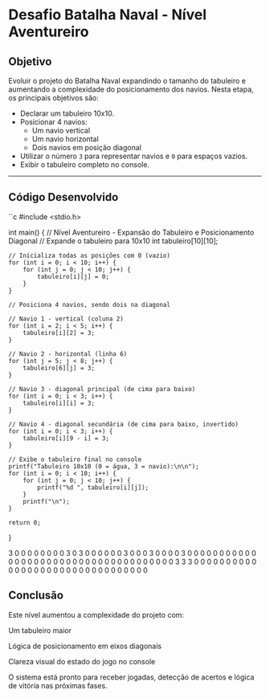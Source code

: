 # Desafio Batalha Naval - Nível Aventureiro

##  Objetivo

Evoluir o projeto do Batalha Naval expandindo o tamanho do tabuleiro e aumentando a complexidade do posicionamento dos navios. Nesta etapa, os principais objetivos são:

- Declarar um tabuleiro 10x10.
- Posicionar 4 navios:
  - Um navio vertical
  - Um navio horizontal
  - Dois navios em posição diagonal
- Utilizar o número `3` para representar navios e `0` para espaços vazios.
- Exibir o tabuleiro completo no console.

---

##  Código Desenvolvido

``c
#include <stdio.h>

int main() {
    // Nível Aventureiro - Expansão do Tabuleiro e Posicionamento Diagonal
    // Expande o tabuleiro para 10x10
    int tabuleiro[10][10];

    // Inicializa todas as posições com 0 (vazio)
    for (int i = 0; i < 10; i++) {
        for (int j = 0; j < 10; j++) {
            tabuleiro[i][j] = 0;
        }
    }

    // Posiciona 4 navios, sendo dois na diagonal

    // Navio 1 - vertical (coluna 2)
    for (int i = 2; i < 5; i++) {
        tabuleiro[i][2] = 3;
    }

    // Navio 2 - horizontal (linha 6)
    for (int j = 5; j < 8; j++) {
        tabuleiro[6][j] = 3;
    }

    // Navio 3 - diagonal principal (de cima para baixo)
    for (int i = 0; i < 3; i++) {
        tabuleiro[i][i] = 3;
    }

    // Navio 4 - diagonal secundária (de cima para baixo, invertido)
    for (int i = 0; i < 3; i++) {
        tabuleiro[i][9 - i] = 3;
    }

    // Exibe o tabuleiro final no console
    printf("Tabuleiro 10x10 (0 = água, 3 = navio):\n\n");
    for (int i = 0; i < 10; i++) {
        for (int j = 0; j < 10; j++) {
            printf("%d ", tabuleiro[i][j]);
        }
        printf("\n");
    }

    return 0;
}

3 0 0 0 0 0 0 0 0 3 
0 3 0 0 0 0 0 0 3 0 
0 0 3 0 0 0 0 3 0 0 
0 0 0 0 0 0 0 0 0 0 
0 0 0 0 0 0 0 0 0 0 
0 0 0 0 0 0 0 0 0 0 
0 0 0 0 0 3 3 3 0 0 
0 0 0 0 0 0 0 0 0 0 
0 0 0 0 0 0 0 0 0 0 
0 0 0 0 0 0 0 0 0 0 

## Conclusão
Este nível aumentou a complexidade do projeto com:

Um tabuleiro maior

Lógica de posicionamento em eixos diagonais

Clareza visual do estado do jogo no console

O sistema está pronto para receber jogadas, detecção de acertos e lógica de vitória nas próximas fases.
